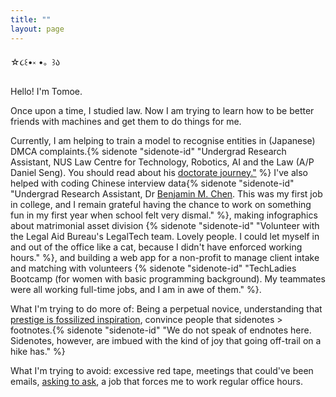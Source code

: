 ```yaml
---
title: ""
layout: page
---
```

☆૮꒰•༝  •。꒱ა

Hello! I'm Tomoe. 

<!-- I'm curious about law, code and design. I like explaining things simply, building things, sidenotes (> footnotes > endnotes) and taking part in pub quizzes.  -->

Once upon a time, I studied law. Now I am trying to learn how to be better friends with machines and get them to do things for me.

Currently, I am helping to train a model to recognise entities in (Japanese) DMCA complaints.{% sidenote "sidenote-id" "Undergrad Research Assistant, NUS Law Centre for Technology, Robotics, AI and the Law (A/P Daniel Seng). You should read about his <a href='https://www.lumendatabase.org/blog_entries/lumen-researcher-interview-series-professor-daniel-seng'>doctorate journey."</a> %} I've also helped with coding Chinese interview data{% sidenote "sidenote-id" "Undergrad Research Assistant, Dr <a href='https://scholar.google.com/citations?user=2TnOeP0AAAAJ&hl=en'>Benjamin M. Chen</a>. This was my first job in college, and I remain grateful having the chance to work on something fun in my first year when school felt very dismal." %}, making infographics about matrimonial asset division {% sidenote "sidenote-id" "Volunteer with the Legal Aid Bureau's LegalTech team. Lovely people. I could let myself in and out of the office like a cat, because I didn't have enforced working hours." %}, and building a web app for a non-profit to manage client intake and matching with volunteers {% sidenote "sidenote-id" "TechLadies Bootcamp (for women with basic programming background). My teammates were all working full-time jobs, and I am in awe of them." %}. 

What I'm trying to do more of: Being a perpetual novice, understanding that [prestige is fossilized inspiration](http://www.paulgraham.com/love.html), convince people that sidenotes > footnotes.{% sidenote "sidenote-id" "We do not speak of endnotes here. Sidenotes, however, are imbued with the kind of joy that going off-trail on a hike has." %}


What I'm trying to avoid: excessive red tape, meetings that could've been emails, [asking to ask](https://dontasktoask.com/), a job that forces me to work regular office hours.

